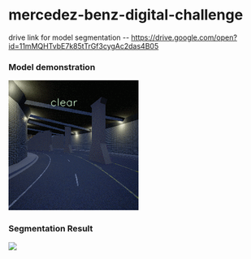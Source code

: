 # mercedez-benz-digital-challenge


drive link for model segmentation -- https://drive.google.com/open?id=11mMQHTvbE7k85tTrGf3cygAc2das4B05

### Model demonstration
![](https://github.com/Naman2017/mercedez-benz-digital-challenge/blob/master/gifs/a.gif)

### Segmentation Result
![](https://github.com/Naman2017/mercedez-benz-digital-challenge/blob/master/gifs/b.gif)
